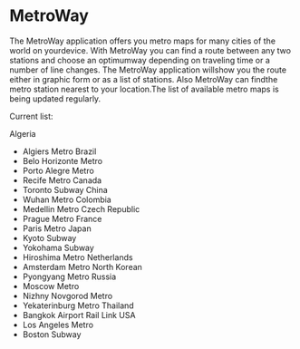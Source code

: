 # MetroWay
The MetroWay application offers you metro maps for many cities of the world on yourdevice. With MetroWay you can find a route between any two stations and choose an optimumway depending on traveling time or a number of line changes. The MetroWay application willshow you the route either in graphic form or as a list of stations. Also MetroWay can findthe metro station nearest to your location.The list of available metro maps is being updated regularly.

Current list:

Algeria
- Algiers Metro
Brazil
- Belo Horizonte Metro
- Porto Alegre Metro
- Recife Metro
Canada
- Toronto Subway
China
- Wuhan Metro
Colombia
- Medellin Metro
Czech Republic
- Prague Metro
France
- Paris Metro
Japan
- Kyoto Subway
- Yokohama Subway
- Hiroshima Metro
Netherlands
- Amsterdam Metro
North Korean
- Pyongyang Metro
Russia
- Moscow Metro
- Nizhny Novgorod Metro
- Yekaterinburg Metro
Thailand
- Bangkok Airport Rail Link
USA
- Los Angeles Metro
- Boston Subway
